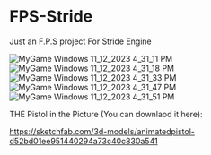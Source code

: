 # FPS-Stride

Just an F.P.S project For Stride Engine


![MyGame Windows 11_12_2023 4_31_11 PM](https://github.com/Mad565/FPS-Stride/assets/104206467/7903f006-bbf6-409e-89c4-94b0147a5689)
![MyGame Windows 11_12_2023 4_31_18 PM](https://github.com/Mad565/FPS-Stride/assets/104206467/a7bd6937-6f44-450e-83b3-325c48dc79e6)
![MyGame Windows 11_12_2023 4_31_33 PM](https://github.com/Mad565/FPS-Stride/assets/104206467/efa0ea06-6176-4fa0-84d6-ce8c4ce6638e)
![MyGame Windows 11_12_2023 4_31_47 PM](https://github.com/Mad565/FPS-Stride/assets/104206467/2f0eb828-09a5-4c60-805a-20a3e85d6909)
![MyGame Windows 11_12_2023 4_31_51 PM](https://github.com/Mad565/FPS-Stride/assets/104206467/5a241714-5d0d-48ee-9e83-d449d7f28050)


THE Pistol in the Picture (You can downlaod it here): 

https://sketchfab.com/3d-models/animatedpistol-d52bd01ee951440294a73c40c830a541


